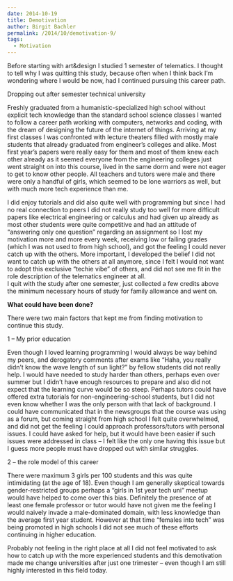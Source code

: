 ```yaml
---
date: 2014-10-19
title: Demotivation
author: Birgit Bachler
permalink: /2014/10/demotivation-9/
tags:
  - Motivation
---
```

Before starting with art&design I studied 1 semester of telematics. I thought to tell why I was quitting this study, because often when I think back I&#8217;m wondering where I would be now, had I continued pursuing this career path.

Dropping out after semester technical university

Freshly graduated from a humanistic-specialized high school without explicit tech knowledge than the standard school science classes I wanted to follow a career path working with computers, networks and coding, with the dream of designing the future of the internet of things. Arriving at my first classes I was confronted with lecture theaters filled with mostly male students that already graduated from engineer&#8217;s colleges and alike. Most first year&#8217;s papers were really easy for them and most of them knew each other already as it seemed everyone from the engineering colleges just went straight on into this course, lived in the same dorm and were not eager to get to know other people. All teachers and tutors were male and there were only a handful of girls, which seemed to be lone warriors as well, but with much more tech experience than me.

I did enjoy tutorials and did also quite well with programming but since I had no real connection to peers I did not really study too well for more difficult papers like electrical engineering or calculus and had given up already as most other students were quite competitive and had an attitude of &#8220;answering only one question&#8221; regarding an assignment so I lost my motivation more and more every week, receiving low or failing grades (which I was not used to from high school), and got the feeling I could never catch up with the others. More important, I developed the belief I did not want to catch up with the others at all anymore, since I felt I would not want to adopt this exclusive &#8220;techie vibe&#8221; of others, and did not see me fit in the role description of the telematics engineer at all.  
I quit with the study after one semester, just collected a few credits above the minimum necessary hours of study for family allowance and went on.

**What could have been done?**

There were two main factors that kept me from finding motivation to continue this study.

1 &#8211; My prior education

Even though I loved learning programming I would always be way behind my peers, and derogatory comments after exams like &#8220;Haha, you really didn&#8217;t know the wave length of sun light?&#8221; by fellow students did not really help. I would have needed to study harder than others, perhaps even over summer but I didn&#8217;t have enough resources to prepare and also did not expect that the learning curve would be so steep. Perhaps tutors could have offered extra tutorials for non-engineering-school students, but I did not even know whether I was the only person with that lack of background. I could have communicated that in the newsgroups that the course was using as a forum, but coming straight from high school I felt quite overwhelmed, and did not get the feeling I could approach professors/tutors with personal issues. I could have asked for help, but it would have been easier if such issues were addressed in class &#8211; I felt like the only one having this issue but I guess more people must have dropped out with similar struggles.

2 &#8211; the role model of this career

There were maximum 3 girls per 100 students and this was quite intimidating (at the age of 18). Even though I am generally skeptical towards gender-restricted groups perhaps a &#8220;girls in 1st year tech uni&#8221; meetup would have helped to come over this bias. Definitely the presence of at least one female professor or tutor would have not given me the feeling I would naively invade a male-dominated domain, with less knowledge than the average first year student. However at that time &#8220;females into tech&#8221; was being promoted in high schools I did not see much of these efforts continuing in higher education.

Probably not feeling in the right place at all I did not feel motivated to ask how to catch up with the more experienced students and this demotivation made me change universities after just one trimester &#8211; even though I am still highly interested in this field today.
